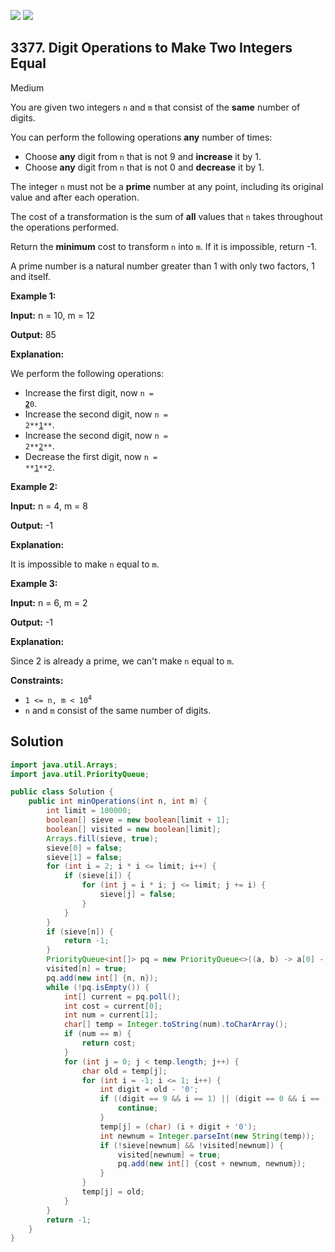 [![](https://img.shields.io/github/stars/javadev/LeetCode-in-Java?label=Stars&style=flat-square)](https://github.com/javadev/LeetCode-in-Java)
[![](https://img.shields.io/github/forks/javadev/LeetCode-in-Java?label=Fork%20me%20on%20GitHub%20&style=flat-square)](https://github.com/javadev/LeetCode-in-Java/fork)

## 3377\. Digit Operations to Make Two Integers Equal

Medium

You are given two integers `n` and `m` that consist of the **same** number of digits.

You can perform the following operations **any** number of times:

*   Choose **any** digit from `n` that is not 9 and **increase** it by 1.
*   Choose **any** digit from `n` that is not 0 and **decrease** it by 1.

The integer `n` must not be a **prime** number at any point, including its original value and after each operation.

The cost of a transformation is the sum of **all** values that `n` takes throughout the operations performed.

Return the **minimum** cost to transform `n` into `m`. If it is impossible, return -1.

A prime number is a natural number greater than 1 with only two factors, 1 and itself.

**Example 1:**

**Input:** n = 10, m = 12

**Output:** 85

**Explanation:**

We perform the following operations:

*   Increase the first digit, now <code>n = <ins>**2**</ins>0</code>.
*   Increase the second digit, now <code>n = 2**<ins>1</ins>**</code>.
*   Increase the second digit, now <code>n = 2**<ins>2</ins>**</code>.
*   Decrease the first digit, now <code>n = **<ins>1</ins>**2</code>.

**Example 2:**

**Input:** n = 4, m = 8

**Output:** \-1

**Explanation:**

It is impossible to make `n` equal to `m`.

**Example 3:**

**Input:** n = 6, m = 2

**Output:** \-1

**Explanation:**

Since 2 is already a prime, we can't make `n` equal to `m`.

**Constraints:**

*   <code>1 <= n, m < 10<sup>4</sup></code>
*   `n` and `m` consist of the same number of digits.

## Solution

```java
import java.util.Arrays;
import java.util.PriorityQueue;

public class Solution {
    public int minOperations(int n, int m) {
        int limit = 100000;
        boolean[] sieve = new boolean[limit + 1];
        boolean[] visited = new boolean[limit];
        Arrays.fill(sieve, true);
        sieve[0] = false;
        sieve[1] = false;
        for (int i = 2; i * i <= limit; i++) {
            if (sieve[i]) {
                for (int j = i * i; j <= limit; j += i) {
                    sieve[j] = false;
                }
            }
        }
        if (sieve[n]) {
            return -1;
        }
        PriorityQueue<int[]> pq = new PriorityQueue<>((a, b) -> a[0] - b[0]);
        visited[n] = true;
        pq.add(new int[] {n, n});
        while (!pq.isEmpty()) {
            int[] current = pq.poll();
            int cost = current[0];
            int num = current[1];
            char[] temp = Integer.toString(num).toCharArray();
            if (num == m) {
                return cost;
            }
            for (int j = 0; j < temp.length; j++) {
                char old = temp[j];
                for (int i = -1; i <= 1; i++) {
                    int digit = old - '0';
                    if ((digit == 9 && i == 1) || (digit == 0 && i == -1)) {
                        continue;
                    }
                    temp[j] = (char) (i + digit + '0');
                    int newnum = Integer.parseInt(new String(temp));
                    if (!sieve[newnum] && !visited[newnum]) {
                        visited[newnum] = true;
                        pq.add(new int[] {cost + newnum, newnum});
                    }
                }
                temp[j] = old;
            }
        }
        return -1;
    }
}
```